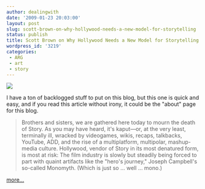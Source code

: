 ```yaml
---
author: dealingwith
date: '2009-01-23 20:03:00'
layout: post
slug: scott-brown-on-why-hollywood-needs-a-new-model-for-storytelling
status: publish
title: Scott Brown on Why Hollywood Needs a New Model for Storytelling
wordpress_id: '3219'
categories:
 - ARG
 - art
 - story
---
```


![][1]

I have a ton of backlogged stuff to put on this blog, but this one is quick
and easy, and if you read this article without irony, it could be the "about"
page for this blog.

> Brothers and sisters, we are gathered here today to mourn the death of
Story. As you may have heard, it's kaput—or, at the very least, terminally
ill, wracked by videogames, wikis, recaps, talkbacks, YouTube, ADD, and the
rise of a multiplatform, multipolar, mashup-media culture. Hollywood, vendor
of Story in its most denatured form, is most at risk: The film industry is
slowly but steadily being forced to part with quaint artifacts like the
"hero's journey," Joseph Campbell's so-called Monomyth. (Which is just so ...
well ... mono.)

[more...][2]

   [1]: http://danielsjourney.com/blog/files/2009/01/pl_brown_f.jpg

   [2]: http://wired.com/techbiz/people/magazine/17-02/pl_brown

   

